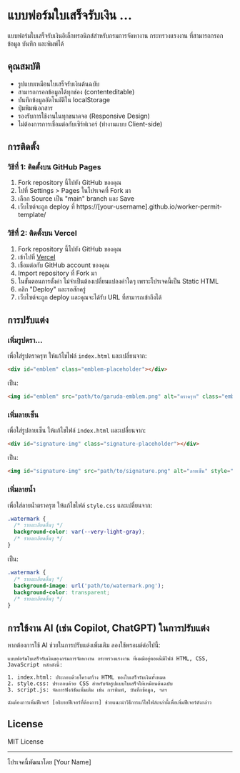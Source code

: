 # แบบฟอร์มใบเสร็จรับเงิน ...

แบบฟอร์มใบเสร็จรับเงินอิเล็กทรอนิกส์สำหรับกรมการจัดหางาน กระทรวงแรงงาน ที่สามารถกรอกข้อมูล บันทึก และพิมพ์ได้

## คุณสมบัติ

- รูปแบบเหมือนใบเสร็จรับเงินต้นฉบับ
- สามารถกรอกข้อมูลได้ทุกช่อง (contenteditable)
- บันทึกข้อมูลอัตโนมัติใน localStorage
- ปุ่มพิมพ์เอกสาร
- รองรับการใช้งานในทุกขนาดจอ (Responsive Design)
- ไม่ต้องการการเชื่อมต่อกับเซิร์ฟเวอร์ (ทำงานแบบ Client-side)

## การติดตั้ง

### วิธีที่ 1: ติดตั้งบน GitHub Pages

1. Fork repository นี้ไปยัง GitHub ของคุณ
2. ไปที่ Settings > Pages ในโปรเจคที่ Fork มา
3. เลือก Source เป็น "main" branch และ Save
4. เว็บไซต์จะถูก deploy ที่ https://[your-username].github.io/worker-permit-template/

### วิธีที่ 2: ติดตั้งบน Vercel

1. Fork repository นี้ไปยัง GitHub ของคุณ
2. เข้าไปที่ [Vercel](https://vercel.com/)
3. เชื่อมต่อกับ GitHub account ของคุณ
4. Import repository ที่ Fork มา
5. ในขั้นตอนการตั้งค่า ไม่จำเป็นต้องเปลี่ยนแปลงค่าใดๆ เพราะโปรเจคนี้เป็น Static HTML
6. คลิก "Deploy" และรอสักครู่
7. เว็บไซต์จะถูก deploy และคุณจะได้รับ URL ที่สามารถเข้าถึงได้

## การปรับแต่ง

### เพิ่มรูปตรา...

เพื่อใส่รูปตราครุฑ ให้แก้ไขไฟล์ `index.html` และเปลี่ยนจาก:

```html
<div id="emblem" class="emblem-placeholder"></div>
```

เป็น:

```html
<img id="emblem" src="path/to/garuda-emblem.png" alt="ตราครุฑ" class="emblem">
```

### เพิ่มลายเซ็น

เพื่อใส่รูปลายเซ็น ให้แก้ไขไฟล์ `index.html` และเปลี่ยนจาก:

```html
<div id="signature-img" class="signature-placeholder"></div>
```

เป็น:

```html
<img id="signature-img" src="path/to/signature.png" alt="ลายเซ็น" style="height: 50px;">
```

### เพิ่มลายน้ำ

เพื่อใส่ลายน้ำตราครุฑ ให้แก้ไขไฟล์ `style.css` และเปลี่ยนจาก:

```css
.watermark {
  /* รายละเอียดอื่นๆ */
  background-color: var(--very-light-gray);
  /* รายละเอียดอื่นๆ */
}
```

เป็น:

```css
.watermark {
  /* รายละเอียดอื่นๆ */
  background-image: url('path/to/watermark.png');
  background-color: transparent;
  /* รายละเอียดอื่นๆ */
}
```

## การใช้งาน AI (เช่น Copilot, ChatGPT) ในการปรับแต่ง

หากต้องการใช้ AI ช่วยในการปรับแต่งเพิ่มเติม ลองใช้พรอมต์ต่อไปนี้:

```
แบบฟอร์มใบเสร็จรับเงินของกรมการจัดหางาน กระทรวงแรงงาน ที่ผมมีอยู่ตอนนี้มีไฟล์ HTML, CSS, JavaScript หลักดังนี้:

1. index.html: ประกอบด้วยโครงสร้าง HTML ของใบเสร็จรับเงินทั้งหมด
2. style.css: ประกอบด้วย CSS สำหรับจัดรูปแบบใบเสร็จให้เหมือนต้นฉบับ
3. script.js: จัดการฟังก์ชันเพิ่มเติม เช่น การพิมพ์, บันทึกข้อมูล, ฯลฯ

ฉันต้องการเพิ่มฟีเจอร์ [อธิบายฟีเจอร์ที่ต้องการ] ช่วยแนะนำวิธีการแก้ไขไฟล์เหล่านี้เพื่อเพิ่มฟีเจอร์ดังกล่าว
```

## License

MIT License

---

โปรเจคนี้พัฒนาโดย [Your Name]
